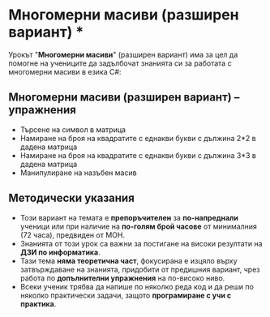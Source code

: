 # Многомерни масиви (разширен вариант) *

Урокът "**Многомерни масиви**" (разширен вариант) има за цел да помогне на учениците да задълбочат знанията си за работата с многомерни масиви в езика C#:

## Многомерни масиви (разширен вариант) – упражнения
  - Търсене на символ в матрица
  - Намиране на броя на квадратите с еднакви букви с дължина 2*2 в дадена матрица
  - Намиране на броя на квадратите с еднакви букви с дължина 3*3 в дадена матрица
  - Манипулиране на назъбен масив

## Методически указания
  - Този вариант на темата е **препоръчителен** за **по-напреднали** ученици или при наличие на **по-голям брой часове** от минималния (72 часа), предвиден от МОН.
  - Знанията от този урок са важни за постигане на високи резултати на **ДЗИ по информатика**.
  - Тази тема **няма теоретична част**, фокусирана е изцяло върху затвърждаване на знанията, придобити от предишния вариант, чрез работа по **допълнителни упражнения** на по-високо ниво.
  - Всеки ученик трябва да напише по няколко реда код и да реши по няколко практически задачи, защото **програмиране с учи с практика**.
